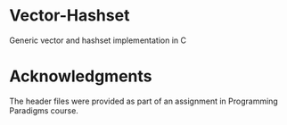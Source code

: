 # Vector-Hashset
Generic vector and hashset implementation in C

# Acknowledgments
The header files were provided as part of an assignment in Programming Paradigms course.
